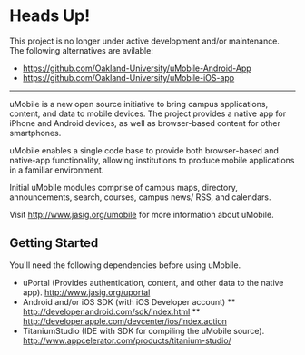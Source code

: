 # Heads Up! 
This project is no longer under active development and/or maintenance. The following alternatives are avilable:

* https://github.com/Oakland-University/uMobile-Android-App
* https://github.com/Oakland-University/uMobile-iOS-app

<hr>

uMobile is a new open source initiative to bring campus applications, content, and data to mobile devices. The project provides a native app for iPhone and Android devices, as well as browser-based content for other smartphones.

uMobile enables a single code base to provide both browser-based and native-app functionality, allowing institutions to produce mobile applications in a familiar environment.

Initial uMobile modules comprise of campus maps, directory, announcements, search, courses, campus news/ RSS, and calendars.

Visit http://www.jasig.org/umobile for more information about uMobile.

Getting Started
---------------

You'll need the following dependencies before using uMobile.

* uPortal (Provides authentication, content, and other data to the native app). http://www.jasig.org/uportal
* Android and/or iOS SDK (with iOS Developer account) 
** http://developer.android.com/sdk/index.html
** http://developer.apple.com/devcenter/ios/index.action
* TitaniumStudio (IDE with SDK for compiling the uMobile source). http://www.appcelerator.com/products/titanium-studio/
